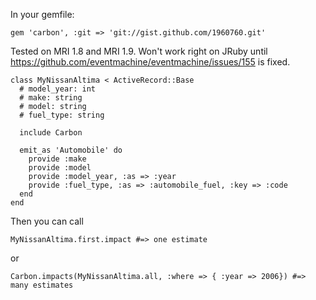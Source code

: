 In your gemfile:

    gem 'carbon', :git => 'git://gist.github.com/1960760.git'

Tested on MRI 1.8 and MRI 1.9. Won't work right on JRuby until https://github.com/eventmachine/eventmachine/issues/155 is fixed.

    class MyNissanAltima < ActiveRecord::Base
      # model_year: int
      # make: string
      # model: string
      # fuel_type: string

      include Carbon

      emit_as 'Automobile' do
        provide :make
        provide :model
        provide :model_year, :as => :year
        provide :fuel_type, :as => :automobile_fuel, :key => :code
      end
    end

Then you can call

    MyNissanAltima.first.impact #=> one estimate

or

    Carbon.impacts(MyNissanAltima.all, :where => { :year => 2006}) #=> many estimates
